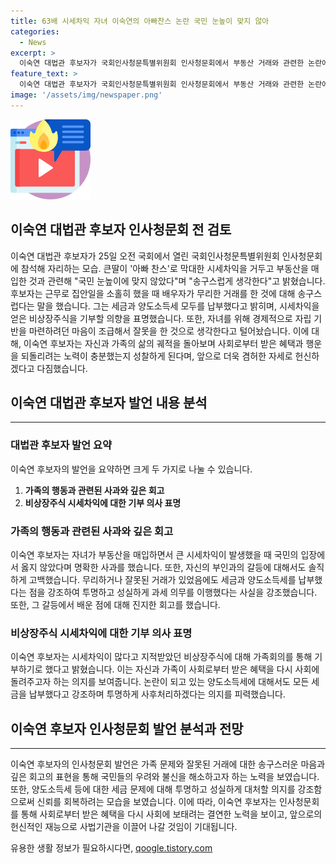 ```yaml
---
title: 63배 시세차익 자녀 이숙연의 아빠찬스 논란 국민 눈높이 맞지 않아
categories:
  - News
excerpt: >
  이숙연 대법관 후보자가 국회인사청문특별위원회 인사청문회에서 부동산 거래와 관련한 논란에 대해 사과하고, 남편과 딸이 수익을 기부하기로 결정했다고 발표했습니다. 대법관 후보자는 가족의 잘못을 인정하며 건강이 좋지 않은 남편을 위해 잘못된 결정을 했다고 고백했고, 시세차익에 대한 세금도 납부했다고 설명했습니다. 이에 대해 국회 인사청문회에서 겸허한 자세로 사회에 보답하겠다는 다짐을 했습니다.
feature_text: >
  이숙연 대법관 후보자가 국회인사청문특별위원회 인사청문회에서 부동산 거래와 관련한 논란에 대해 사과하고, 남편과 딸이 수익을 기부하기로 결정했다고 발표했습니다. 대법관 후보자는 가족의 잘못을 인정하며 건강이 좋지 않은 남편을 위해 잘못된 결정을 했다고 고백했고, 시세차익에 대한 세금도 납부했다고 설명했습니다. 이에 대해 국회 인사청문회에서 겸허한 자세로 사회에 보답하겠다는 다짐을 했습니다.
image: '/assets/img/newspaper.png'
---
```


<p><img src="/assets/img/news.png" alt="rentncar 속보" /></p>

<h2>이숙연 대법관 후보자 인사청문회 전 검토</h2>

<p data-ke-size="size16">이숙연 대법관 후보자가 25일 오전 국회에서 열린 국회인사청문특별위원회 인사청문회에 참석해 자리하는 모습. 큰딸이 '아빠 찬스'로 막대한 시세차익을 거두고 부동산을 매입한 것과 관련해 "국민 눈높이에 맞지 않았다"며 "송구스럽게 생각한다"고 밝혔습니다. 후보자는 근무로 집안일을 소홀히 했을 때 배우자가 무리한 거래를 한 것에 대해 송구스럽다는 말을 했습니다. 그는 세금과 양도소득세 모두를 납부했다고 밝히며, 시세차익을 얻은 비상장주식을 기부할 의향을 표명했습니다. 또한, 자녀를 위해 경제적으로 자립 기반을 마련하려던 마음이 조급해서 잘못을 한 것으로 생각한다고 털어놨습니다. 이에 대해, 이숙연 후보자는 자신과 가족의 삶의 궤적을 돌아보며 사회로부터 받은 혜택과 행운을 되돌리려는 노력이 충분했는지 성찰하게 된다며, 앞으로 더욱 겸허한 자세로 헌신하겠다고 다짐했습니다.</p>

<h2 data-ke-size="size26">이숙연 대법관 후보자 발언 내용 분석</h2>

<hr>

<h3>대법관 후보자 발언 요약</h3>

<p>이숙연 후보자의 발언을 요약하면 크게 두 가지로 나눌 수 있습니다.</p>

<ol>
  <li><b>가족의 행동과 관련된 사과와 깊은 회고</b></li>
  <li><b>비상장주식 시세차익에 대한 기부 의사 표명</b></li>
</ol>

<h3>가족의 행동과 관련된 사과와 깊은 회고</h3>

<p data-ke-size="size16">이숙연 후보자는 자녀가 부동산을 매입하면서 큰 시세차익이 발생했을 때 국민의 입장에서 옳지 않았다며 명확한 사과를 했습니다. 또한, 자신의 부인과의 갈등에 대해서도 솔직하게 고백했습니다. 무리하거나 잘못된 거래가 있었음에도 세금과 양도소득세를 납부했다는 점을 강조하여 투명하고 성실하게 과세 의무를 이행했다는 사실을 강조했습니다. 또한, 그 갈등에서 배운 점에 대해 진지한 회고를 했습니다.</p>

<h3>비상장주식 시세차익에 대한 기부 의사 표명</h3>

<p data-ke-size="size16">이숙연 후보자는 시세차익이 많다고 지적받았던 비상장주식에 대해 가족회의를 통해 기부하기로 했다고 밝혔습니다. 이는 자신과 가족이 사회로부터 받은 혜택을 다시 사회에 돌려주고자 하는 의지를 보여줍니다. 논란이 되고 있는 양도소득세에 대해서도 모든 세금을 납부했다고 강조하며 투명하게 사후처리하겠다는 의지를 피력했습니다.</p>

<h2 data-ke-size="size26">이숙연 후보자 인사청문회 발언 분석과 전망</h2>

<hr>

<p data-ke-size="size16">이숙연 후보자의 인사청문회 발언은 가족 문제와 잘못된 거래에 대한 송구스러운 마음과 깊은 회고의 표현을 통해 국민들의 우려와 불신을 해소하고자 하는 노력을 보였습니다. 또한, 양도소득세 등에 대한 세금 문제에 대해 투명하고 성실하게 대처할 의지를 강조함으로써 신뢰를 회복하려는 모습을 보였습니다. 이에 따라, 이숙연 후보자는 인사청문회를 통해 사회로부터 받은 혜택을 다시 사회에 보태려는 결연한 노력을 보이고, 앞으로의 헌신적인 재능으로 사법기관을 이끌어 나갈 것임이 기대됩니다.</p>
유용한 생활 정보가 필요하시다면, <a href="https://qoogle.tistory.com" rel="dofollow">qoogle.tistory.com</a>



